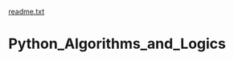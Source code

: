 [readme.txt](https://github.com/Teo-Blitz/Python_Algorithms_and_Logics/files/6968927/readme.txt)
# Python_Algorithms_and_Logics
